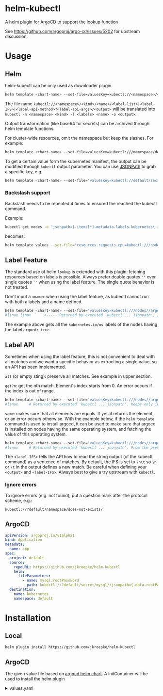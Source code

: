 # helm-kubectl
A helm plugin for ArgoCD to support the lookup function

See https://github.com/argoproj/argo-cd/issues/5202 for upstream discussion.

# Usage

## Helm

helm-kubectl can be only used as downloader plugin.

```bash
helm template <chart-name> --set-file=valuesKey=kubectl://<namespace>/<kind>/<name>/<label-list>|<label-IFS>|<label-api-method>?<label-api-args>/<output>
```

The file name `kubectl://<namespace>/<kind>/<name>/<label-list>|<label-IFS>|<label-api-method>?<label-api-args>/<output>` will be translated into `kubectl -n <namespace> <kind> -l <labels> <name> -o <output>`.

Output transformation (like base64 for secrets) can be archived through helm template functions.

For cluster-wide resources, omit the namespace but keep the slashes. For example:

```bash
helm template <chart-name> --set-file=valuesKey=kubectl:///namespace/default/
```

To get a certain value form the kubernetes manifest, the output can be modified through `kubectl` output parameter. 
You can use [JSONPath](https://kubernetes.io/docs/reference/kubectl/jsonpath/) to grab a specific key, e.g.

```bash
helm template <chart-name> --set-file='valuesKey=kubectl://default/secret/mysql//jsonpath={.data.rootPassword}'
```

### Backslash support

Backslash needs to be repeated 4 times to ensured the reached the kubectl command.

Example:

```bash
kubectl get nodes -o "jsonpath={.items[*].metadata.labels.kubernetes\.io/os}{'\n'}"
```

becomes:

```bash
helm template values --set-file="resources.requests.cpu=kubectl:///nodes///jsonpath={.items[*].metadata.labels.kubernetes\\\\.io/os}{'\\\\n'}"
```


## Label Feature

The standard use of helm `lookup` is extended with this plugin: fetching resources based on labels is possible. Always prefer double quotes `""` over single quotes `''` when using the label feature. The single quote behavior is not treated.

Don't input a `<name>` when using the label feature, as kubectl cannot run with both a labels and a name defined.

```bash
helm template <chart-name> --set-file="valuesKey=kubectl:///nodes//argocd=true||/jsonpath={.items[*].metadata.labels.kubernetes\\\\.io/os}"
#linux linux      <----- Returned by executed 'kubectl ... jsonpath'. It means that 2 linux nodes matched
```

The example above gets all the `kubernetes.io/os` labels of the nodes having the label `argocd: true`.


## Label API

Sometimes when using the label feature, this is not convenient to deal with all matches and we want a specific behavior as extracting a single value, so an API has been implemented.

`all` (or empty sting): preserve all matches. See example in upper section.

`get?n`: get the nth match. Element's index starts from 0. An error occurs if the index is out of range.

```bash
helm template <chart-name> --set-file="valuesKey=kubectl:///nodes//argocd=true| |get?0/jsonpath={.items[*].metadata.labels.kubernetes\\\\.io/os}"
#linux     # Returned by executed 'kubectl ... jsonpath'. Keeps only index '0' from the previous example
```

`same`: makes sure that all elements are equals. If yes it returns the element, or an error occurs otherwise. With the example below, if the `helm template` command is used to install argocd, it can be used to make sure that argocd is installed on nodes having the same operating system, and fetching the value of this operating system.

```bash
helm template <chart-name> --set-file="valuesKey=kubectl:///nodes//argocd=true| |same/jsonpath={.items[*].metadata.labels.kubernetes\\\\.io/os}"
#linux     # Returned by executed 'kubectl ... jsonpath'. From the previous example, all matches have the same os so it successfully returns the label value
```

The `<label-IFS>` tells the API how to read the string output (of the kubectl command) as a sentence of matches. By default, the IFS is set to `\n\t` so `\n` or `\t` in the output defines a new match. Be careful when defining your `<output>` and `<label-IFS>`. Always best to give a try upstream with `kubectl`.


### Ignore errors

To ignore errors (e.g. not found), put a question mark after the protocol scheme, e.g.:

`kubectl://?default/namespace/does-not-exists/`

## ArgoCD

```yaml
apiVersion: argoproj.io/v1alpha1
kind: Application
metadata:
  name: app
spec:
  project: default
  source:
    repoURL: https://github.com/jkroepke/helm-kubectl
    helm:
      fileParameters:
        - name: mysql.rootPassword
          path: kubectl://?default/secret/mysql//jsonpath={.data.rootPassword}
  destination:
    name: kubernetes
    namespace: default
```


# Installation

## Local

```bash
helm plugin install https://github.com/jkroepke/helm-kubectl
```

## ArgoCD

The given value file based on [argocd helm chart](https://github.com/argoproj/argo-helm/tree/main/charts/argo-cd). A initContainer will be used to install
the helm plugin

<details>
<summary>values.yaml</summary>

```yaml
repoServer:
  clusterAdminAccess:
    enabled: true
  clusterRoleRules:
    # -- Enable custom rules for the Repo server's Cluster Role resource
    enabled: false
    # -- List of custom rules for the Repo server's Cluster Role resource
    rules:
    - apiGroups:
      - '*'
      resources:
      - '*'
      verbs:
      - 'list'
      - 'get'
  env:
    - name: HELM_PLUGINS
      value: /custom-tools/helm-plugins/
    - name: HELM_KUBECTL_KUBECTL_PATH
      value: /custom-tools/kubectl

  serviceAccount:
    create: true

  volumes:
    - name: custom-tools
      emptyDir: {}
  volumeMounts:
    - mountPath: /custom-tools
      name: custom-tools

  initContainers:
    - name: download-tools
      image: alpine:latest
      command: [sh, -ec]
      env:
        - name: HELM_KUBECTL_VERSION
          value: "1.0.0"
        - name: KUBECTL_VERSION
          value: "1.24.3"
      args:
        - |
          mkdir -p /custom-tools/helm-plugins
          wget -qO- https://github.com/jkroepke/helm-kubectl/releases/download/v${HELM_KUBECTL_VERSION}/helm-kubectl.tar.gz | tar -C /custom-tools/helm-plugins -xzf-;
          wget -qO /custom-tools/kubectl https://dl.k8s.io/release/v${KUBECTL_VERSION}/bin/linux/amd64/kubectl

          chmod +x /custom-tools/*
      volumeMounts:
        - mountPath: /custom-tools
          name: custom-tools

server:
  config:
    helm.valuesFileSchemes: >-
      kubectl,
      http,
      https
```
</details>
